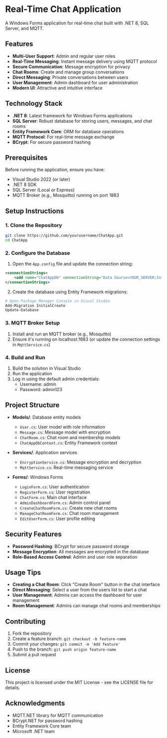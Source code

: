 # Real-Time Chat Application

A Windows Forms application for real-time chat built with .NET 8, SQL Server, and MQTT.

## Features

- **Multi-User Support**: Admin and regular user roles
- **Real-Time Messaging**: Instant message delivery using MQTT protocol
- **Secure Communication**: Message encryption for privacy
- **Chat Rooms**: Create and manage group conversations
- **Direct Messaging**: Private conversations between users
- **User Management**: Admin dashboard for user administration
- **Modern UI**: Attractive and intuitive interface

## Technology Stack

- **.NET 8**: Latest framework for Windows Forms applications
- **SQL Server**: Robust database for storing users, messages, and chat rooms
- **Entity Framework Core**: ORM for database operations
- **MQTT Protocol**: For real-time message exchange
- **BCrypt**: For secure password hashing

## Prerequisites

Before running the application, ensure you have:

- Visual Studio 2022 (or later)
- .NET 8 SDK
- SQL Server (Local or Express)
- MQTT Broker (e.g., Mosquitto) running on port 1883

## Setup Instructions

### 1. Clone the Repository

```bash
git clone https://github.com/yourusername/ChatApp.git
cd ChatApp
```

### 2. Configure the Database

1. Open the `App.config` file and update the connection string:

```xml
<connectionStrings>
    <add name="ChatAppDb" connectionString="Data Source=YOUR_SERVER;Initial Catalog=ChatAppDb;Integrated Security=True;TrustServerCertificate=True" providerName="Microsoft.Data.SqlClient" />
</connectionStrings>
```

2. Create the database using Entity Framework migrations:

```bash
# Open Package Manager Console in Visual Studio
Add-Migration InitialCreate
Update-Database
```

### 3. MQTT Broker Setup

1. Install and run an MQTT broker (e.g., Mosquitto)
2. Ensure it's running on localhost:1883 (or update the connection settings in `MqttService.cs`)

### 4. Build and Run

1. Build the solution in Visual Studio
2. Run the application
3. Log in using the default admin credentials:
   - Username: admin
   - Password: admin123

## Project Structure

- **Models/**: Database entity models
  - `User.cs`: User model with role information
  - `Message.cs`: Message model with encryption
  - `ChatRoom.cs`: Chat room and membership models
  - `ChatAppDbContext.cs`: Entity Framework context

- **Services/**: Application services
  - `EncryptionService.cs`: Message encryption and decryption
  - `MqttService.cs`: Real-time messaging service

- **Forms/**: Windows Forms
  - `LoginForm.cs`: User authentication
  - `RegisterForm.cs`: User registration
  - `ChatForm.cs`: Main chat interface
  - `AdminDashboardForm.cs`: Admin control panel
  - `CreateChatRoomForm.cs`: Create new chat rooms
  - `ManageChatRoomForm.cs`: Chat room management
  - `EditUserForm.cs`: User profile editing

## Security Features

- **Password Hashing**: BCrypt for secure password storage
- **Message Encryption**: All messages are encrypted in the database
- **Role-Based Access Control**: Admin and user role separation

## Usage Tips

- **Creating a Chat Room**: Click "Create Room" button in the chat interface
- **Direct Messaging**: Select a user from the users list to start a chat
- **User Management**: Admins can access the dashboard for user management
- **Room Management**: Admins can manage chat rooms and memberships

## Contributing

1. Fork the repository
2. Create a feature branch: `git checkout -b feature-name`
3. Commit your changes: `git commit -m 'Add feature'`
4. Push to the branch: `git push origin feature-name`
5. Submit a pull request

## License

This project is licensed under the MIT License - see the LICENSE file for details.

## Acknowledgments

- MQTT.NET library for MQTT communication
- BCrypt.NET for password hashing
- Entity Framework Core team
- Microsoft .NET team
